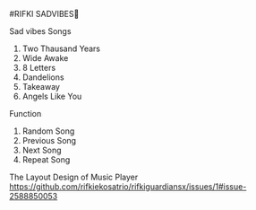 #RIFKI SADVIBES🥀

Sad vibes Songs
1) Two Thausand Years
2) Wide Awake
3) 8 Letters
4) Dandelions
5) Takeaway
6) Angels Like You

Function
1) Random Song
2) Previous Song
3) Next Song
4) Repeat Song

The Layout Design of Music Player
https://github.com/rifkiekosatrio/rifkiguardiansx/issues/1#issue-2588850053
